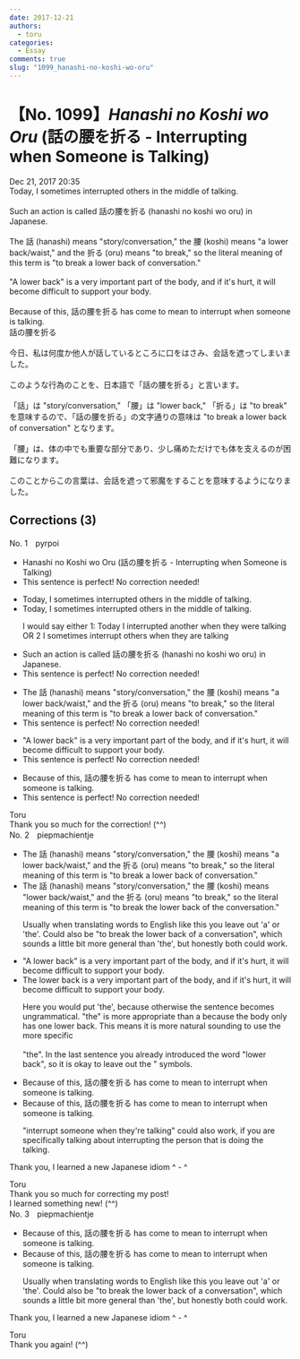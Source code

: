 ```yaml
---
date: 2017-12-21
authors:
  - toru
categories:
  - Essay
comments: true
slug: "1099_hanashi-no-koshi-wo-oru"
---
```


# 【No. 1099】<strong><em>Hanashi no Koshi wo Oru</em></strong> (話の腰を折る - Interrupting when Someone is Talking)
<div class="date">Dec 21, 2017 20:35</div>
<div id="post"><div id="body_show_ori">
Today, I sometimes interrupted others in the middle of talking.<br/><br/>Such an action is called 話の腰を折る (hanashi no koshi wo oru) in Japanese.<br/><br/>The 話 (hanashi) means "story/conversation," the 腰 (koshi) means "a lower back/waist," and the 折る (oru) means "to break," so the literal meaning of this term is "to break a lower back of conversation."<br/><br/>"A lower back" is a very important part of the body, and if it's hurt, it will become difficult to support your body.<br/><br/>Because of this, 話の腰を折る has come to mean to interrupt when someone is talking.
</div></div>

<!-- more -->

<div id="post_ja"><div id="body_show_mo">
話の腰を折る<br/><br/>今日、私は何度か他人が話しているところに口をはさみ、会話を遮ってしまいました。<br/><br/>このような行為のことを、日本語で「話の腰を折る」と言います。<br/><br/>「話」は "story/conversation," 「腰」は "lower back," 「折る」は "to break" を意味するので、「話の腰を折る」の文字通りの意味は "to break a lower back of conversation" となります。<br/><br/>「腰」は、体の中でも重要な部分であり、少し痛めただけでも体を支えるのが困難になります。<br/><br/>このことからこの言葉は、会話を遮って邪魔をすることを意味するようになりました。
</div></div>

## Corrections (3)
<div id="block"><div class="first_name"> No. 1　<span class="just_name">pyrpoi</span></div><div id="block2">
<ul class="correction_field">
<li class="incorrect">Hanashi no Koshi wo Oru (話の腰を折る - Interrupting when Someone is Talking)</li>
<li class="corrected perfect">This sentence is perfect! No correction needed!</li>
</ul>
<ul class="correction_field">
<li class="incorrect">Today, I sometimes interrupted others in the middle of talking.</li>
<li class="corrected correct">
Today, I sometimes interrupted others in the middle of talking.
<p class="correction_comment">I would say either 1:  Today I interrupted another when they were talking   OR 2 I sometimes interrupt others when they are talking</p>
</li>
</ul>
<ul class="correction_field">
<li class="incorrect">Such an action is called 話の腰を折る (hanashi no koshi wo oru) in Japanese.</li>
<li class="corrected perfect">This sentence is perfect! No correction needed!</li>
</ul>
<ul class="correction_field">
<li class="incorrect">The 話 (hanashi) means "story/conversation," the 腰 (koshi) means "a lower back/waist," and the 折る (oru) means "to break," so the literal meaning of this term is "to break a lower back of conversation."</li>
<li class="corrected perfect">This sentence is perfect! No correction needed!</li>
</ul>
<ul class="correction_field">
<li class="incorrect">"A lower back" is a very important part of the body, and if it's hurt, it will become difficult to support your body.</li>
<li class="corrected perfect">This sentence is perfect! No correction needed!</li>
</ul>
<ul class="correction_field">
<li class="incorrect">Because of this, 話の腰を折る has come to mean to interrupt when someone is talking.</li>
<li class="corrected perfect">This sentence is perfect! No correction needed!</li>
</ul>
</div><div class="name"><span class="just_name">Toru</span><br>
Thank you so much for the correction! (^^)
</div>
</div>
<div id="block"><div class="first_name"> No. 2　<span class="just_name">piepmachientje</span></div><div id="block2">
<ul class="correction_field">
<li class="incorrect">The 話 (hanashi) means "story/conversation," the 腰 (koshi) means "a lower back/waist," and the 折る (oru) means "to break," so the literal meaning of this term is "to break a lower back of conversation."</li>
<li class="corrected correct">
The 話 (hanashi) means "story/conversation," the 腰 (koshi) means "lower back/waist," and the 折る (oru) means "to break," so the literal meaning of this term is "to break the lower back of the conversation."
<p class="correction_comment">Usually when translating words to English like this you leave out 'a' or 'the'. Could also be "to break the lower back of a conversation", which sounds a little bit more general than 'the', but honestly both could work.</p>
</li>
</ul>
<ul class="correction_field">
<li class="incorrect">"A lower back" is a very important part of the body, and if it's hurt, it will become difficult to support your body.</li>
<li class="corrected correct">
The lower back is a very important part of the body, and if it's hurt, it will become difficult to support your body.
<p class="correction_comment">Here you would put 'the', because otherwise the sentence becomes ungrammatical. "the" is more appropriate than a because the body only has one lower back. This means it is more natural sounding to use the more specific <br/><br/>"the". In the last sentence you already introduced the word "lower back", so it is okay to leave out the " symbols.</p>
</li>
</ul>
<ul class="correction_field">
<li class="incorrect">Because of this, 話の腰を折る has come to mean to interrupt when someone is talking.</li>
<li class="corrected correct">
Because of this, 話の腰を折る has come to mean to interrupt when someone is talking.
<p class="correction_comment">"interrupt someone when they're talking" could also work, if you are specifically talking about interrupting the person that is doing the talking.</p>
</li>
</ul>
<p class="comment_small">
 Thank you, I learned a new Japanese idiom ^ - ^
</p>

</div><div class="name"><span class="just_name">Toru</span><br>
Thank you so much for correcting my post!<br/>I learned something new! (^^)
</div>
</div>
<div id="block"><div class="first_name"> No. 3　<span class="just_name">piepmachientje</span></div><div id="block2">
<ul class="correction_field">
<li class="incorrect">Because of this, 話の腰を折る has come to mean to interrupt when someone is talking.</li>
<li class="corrected correct">
Because of this, 話の腰を折る has come to mean to interrupt when someone is talking.
<p class="correction_comment">Usually when translating words to English like this you leave out 'a' or 'the'. Could also be "to break the lower back of a conversation", which sounds a little bit more general than 'the', but honestly both could work.</p>
</li>
</ul>
<p class="comment_small">
 Thank you, I learned a new Japanese idiom ^ - ^
</p>

</div><div class="name"><span class="just_name">Toru</span><br>
Thank you again! (^^)
</div>
</div>
